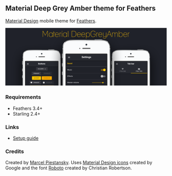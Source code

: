 ## Material Deep Grey Amber theme for Feathers

[Material Design](https://material.io/design/) mobile theme for [Feathers](https://feathersui.com/).

![Hero](hero.png)

### Requirements

* Feathers 3.4+
* Starling 2.4+

### Links

* [Setup guide](http://feathers.marpies.com/themes/guide.php?theme=deep-grey-amber)

### Credits

Created by [Marcel Piestansky](https://marpies.com). Uses [Material Design icons](https://github.com/google/material-design-icons) created by Google and the font [Roboto](https://fonts.google.com/specimen/Roboto) created by Christian Robertson.